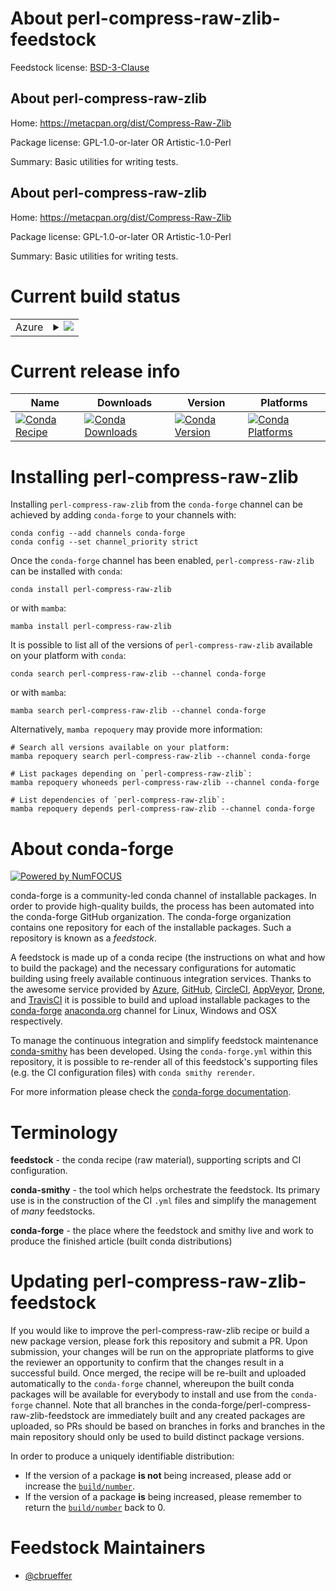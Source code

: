 About perl-compress-raw-zlib-feedstock
======================================

Feedstock license: [BSD-3-Clause](https://github.com/conda-forge/perl-compress-raw-zlib-feedstock/blob/main/LICENSE.txt)


About perl-compress-raw-zlib
----------------------------

Home: https://metacpan.org/dist/Compress-Raw-Zlib

Package license: GPL-1.0-or-later OR Artistic-1.0-Perl

Summary: Basic utilities for writing tests.

About perl-compress-raw-zlib
----------------------------

Home: https://metacpan.org/dist/Compress-Raw-Zlib

Package license: GPL-1.0-or-later OR Artistic-1.0-Perl

Summary: Basic utilities for writing tests.

Current build status
====================


<table>
    
  <tr>
    <td>Azure</td>
    <td>
      <details>
        <summary>
          <a href="https://dev.azure.com/conda-forge/feedstock-builds/_build/latest?definitionId=17011&branchName=main">
            <img src="https://dev.azure.com/conda-forge/feedstock-builds/_apis/build/status/perl-compress-raw-zlib-feedstock?branchName=main">
          </a>
        </summary>
        <table>
          <thead><tr><th>Variant</th><th>Status</th></tr></thead>
          <tbody><tr>
              <td>linux_64</td>
              <td>
                <a href="https://dev.azure.com/conda-forge/feedstock-builds/_build/latest?definitionId=17011&branchName=main">
                  <img src="https://dev.azure.com/conda-forge/feedstock-builds/_apis/build/status/perl-compress-raw-zlib-feedstock?branchName=main&jobName=linux&configuration=linux%20linux_64_" alt="variant">
                </a>
              </td>
            </tr><tr>
              <td>osx_64</td>
              <td>
                <a href="https://dev.azure.com/conda-forge/feedstock-builds/_build/latest?definitionId=17011&branchName=main">
                  <img src="https://dev.azure.com/conda-forge/feedstock-builds/_apis/build/status/perl-compress-raw-zlib-feedstock?branchName=main&jobName=osx&configuration=osx%20osx_64_" alt="variant">
                </a>
              </td>
            </tr><tr>
              <td>osx_arm64</td>
              <td>
                <a href="https://dev.azure.com/conda-forge/feedstock-builds/_build/latest?definitionId=17011&branchName=main">
                  <img src="https://dev.azure.com/conda-forge/feedstock-builds/_apis/build/status/perl-compress-raw-zlib-feedstock?branchName=main&jobName=osx&configuration=osx%20osx_arm64_" alt="variant">
                </a>
              </td>
            </tr>
          </tbody>
        </table>
      </details>
    </td>
  </tr>
</table>

Current release info
====================

| Name | Downloads | Version | Platforms |
| --- | --- | --- | --- |
| [![Conda Recipe](https://img.shields.io/badge/recipe-perl--compress--raw--zlib-green.svg)](https://anaconda.org/conda-forge/perl-compress-raw-zlib) | [![Conda Downloads](https://img.shields.io/conda/dn/conda-forge/perl-compress-raw-zlib.svg)](https://anaconda.org/conda-forge/perl-compress-raw-zlib) | [![Conda Version](https://img.shields.io/conda/vn/conda-forge/perl-compress-raw-zlib.svg)](https://anaconda.org/conda-forge/perl-compress-raw-zlib) | [![Conda Platforms](https://img.shields.io/conda/pn/conda-forge/perl-compress-raw-zlib.svg)](https://anaconda.org/conda-forge/perl-compress-raw-zlib) |

Installing perl-compress-raw-zlib
=================================

Installing `perl-compress-raw-zlib` from the `conda-forge` channel can be achieved by adding `conda-forge` to your channels with:

```
conda config --add channels conda-forge
conda config --set channel_priority strict
```

Once the `conda-forge` channel has been enabled, `perl-compress-raw-zlib` can be installed with `conda`:

```
conda install perl-compress-raw-zlib
```

or with `mamba`:

```
mamba install perl-compress-raw-zlib
```

It is possible to list all of the versions of `perl-compress-raw-zlib` available on your platform with `conda`:

```
conda search perl-compress-raw-zlib --channel conda-forge
```

or with `mamba`:

```
mamba search perl-compress-raw-zlib --channel conda-forge
```

Alternatively, `mamba repoquery` may provide more information:

```
# Search all versions available on your platform:
mamba repoquery search perl-compress-raw-zlib --channel conda-forge

# List packages depending on `perl-compress-raw-zlib`:
mamba repoquery whoneeds perl-compress-raw-zlib --channel conda-forge

# List dependencies of `perl-compress-raw-zlib`:
mamba repoquery depends perl-compress-raw-zlib --channel conda-forge
```


About conda-forge
=================

[![Powered by
NumFOCUS](https://img.shields.io/badge/powered%20by-NumFOCUS-orange.svg?style=flat&colorA=E1523D&colorB=007D8A)](https://numfocus.org)

conda-forge is a community-led conda channel of installable packages.
In order to provide high-quality builds, the process has been automated into the
conda-forge GitHub organization. The conda-forge organization contains one repository
for each of the installable packages. Such a repository is known as a *feedstock*.

A feedstock is made up of a conda recipe (the instructions on what and how to build
the package) and the necessary configurations for automatic building using freely
available continuous integration services. Thanks to the awesome service provided by
[Azure](https://azure.microsoft.com/en-us/services/devops/), [GitHub](https://github.com/),
[CircleCI](https://circleci.com/), [AppVeyor](https://www.appveyor.com/),
[Drone](https://cloud.drone.io/welcome), and [TravisCI](https://travis-ci.com/)
it is possible to build and upload installable packages to the
[conda-forge](https://anaconda.org/conda-forge) [anaconda.org](https://anaconda.org/)
channel for Linux, Windows and OSX respectively.

To manage the continuous integration and simplify feedstock maintenance
[conda-smithy](https://github.com/conda-forge/conda-smithy) has been developed.
Using the ``conda-forge.yml`` within this repository, it is possible to re-render all of
this feedstock's supporting files (e.g. the CI configuration files) with ``conda smithy rerender``.

For more information please check the [conda-forge documentation](https://conda-forge.org/docs/).

Terminology
===========

**feedstock** - the conda recipe (raw material), supporting scripts and CI configuration.

**conda-smithy** - the tool which helps orchestrate the feedstock.
                   Its primary use is in the construction of the CI ``.yml`` files
                   and simplify the management of *many* feedstocks.

**conda-forge** - the place where the feedstock and smithy live and work to
                  produce the finished article (built conda distributions)


Updating perl-compress-raw-zlib-feedstock
=========================================

If you would like to improve the perl-compress-raw-zlib recipe or build a new
package version, please fork this repository and submit a PR. Upon submission,
your changes will be run on the appropriate platforms to give the reviewer an
opportunity to confirm that the changes result in a successful build. Once
merged, the recipe will be re-built and uploaded automatically to the
`conda-forge` channel, whereupon the built conda packages will be available for
everybody to install and use from the `conda-forge` channel.
Note that all branches in the conda-forge/perl-compress-raw-zlib-feedstock are
immediately built and any created packages are uploaded, so PRs should be based
on branches in forks and branches in the main repository should only be used to
build distinct package versions.

In order to produce a uniquely identifiable distribution:
 * If the version of a package **is not** being increased, please add or increase
   the [``build/number``](https://docs.conda.io/projects/conda-build/en/latest/resources/define-metadata.html#build-number-and-string).
 * If the version of a package **is** being increased, please remember to return
   the [``build/number``](https://docs.conda.io/projects/conda-build/en/latest/resources/define-metadata.html#build-number-and-string)
   back to 0.

Feedstock Maintainers
=====================

* [@cbrueffer](https://github.com/cbrueffer/)

